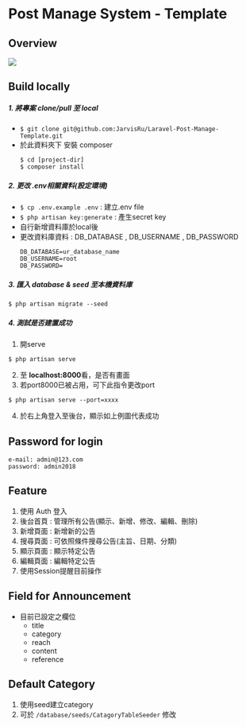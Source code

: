 # Post Manage System - Template
## Overview
![](https://i.imgur.com/RF1DHuj.png)

## Build locally
##### 1. 將專案 clone/pull 至 local
- `$ git clone git@github.com:JarvisRu/Laravel-Post-Manage-Template.git`
- 於此資料夾下 安裝 composer 
    ```shell
    $ cd [project-dir]
    $ composer install
    ```
##### 2. 更改 .env相關資料(設定環境)
- `$ cp .env.example .env` : 建立.env file
- `$ php artisan key:generate` : 產生secret key
-  自行新增資料庫於local後
-  更改資料庫資料 : DB_DATABASE , DB_USERNAME , DB_PASSWORD
    ```
    DB_DATABASE=ur_database_name
    DB_USERNAME=root
    DB_PASSWORD=
    ```
##### 3. 匯入 database & seed 至本機資料庫
```shell
$ php artisan migrate --seed
```

##### 4. 測試是否建置成功
1. 開serve
```shell
$ php artisan serve
```
2. 至 **localhost:8000**看，是否有畫面
3. 若port8000已被占用，可下此指令更改port
```shell
$ php artisan serve --port=xxxx
```
4. 於右上角登入至後台，顯示如上例圖代表成功

## Password for login
```
e-mail: admin@123.com
password: admin2018
```

## Feature
1. 使用 Auth 登入
2. 後台首頁 : 管理所有公告(顯示、新增、修改、編輯、刪除)
3. 新增頁面 : 新增新的公告
4. 搜尋頁面 : 可依照條件搜尋公告(主旨、日期、分類)
5. 顯示頁面 : 顯示特定公告
6. 編輯頁面 : 編輯特定公告
7. 使用Session提醒目前操作

## Field for Announcement
- 目前已設定之欄位
    - title
    - category
    - reach
    - content
    - reference

## Default Category
1. 使用seed建立category
2. 可於 `/database/seeds/CatagoryTableSeeder` 修改


